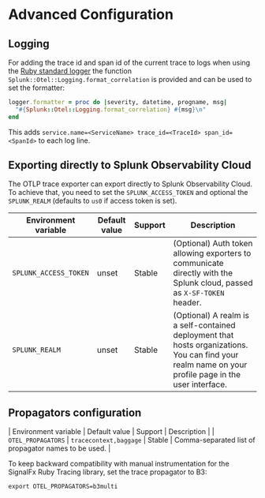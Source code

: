 # Advanced Configuration

## Logging

For adding the trace id and span id of the current trace to logs when using the
[Ruby standard
logger](https://ruby-doc.org/stdlib-3.1.1/libdoc/logger/rdoc/Logger.html) the
function `Splunk::Otel::Logging.format_correlation` is provided and can be used
to set the formatter:

``` ruby
logger.formatter = proc do |severity, datetime, progname, msg|  
  "#{Splunk::Otel::Logging.format_correlation} #{msg}\n"
end
```

This adds `service.name=<ServiceName> trace_id=<TraceId> span_id=<SpanId>` to
each log line.

## Exporting directly to Splunk Observability Cloud

The OTLP trace exporter can export directly to Splunk Observability Cloud. To
achieve that, you need to set the `SPLUNK_ACCESS_TOKEN` and optional the
`SPLUNK_REALM` (defaults to `us0` if access token is set).

| Environment variable                   | Default value | Support     | Description                                                                                                                                          |
| -------------------------------------- | ------------  | ----------- | ---                                                                                                                                                  |
| `SPLUNK_ACCESS_TOKEN`                  | unset         | Stable      | (Optional) Auth token allowing exporters to communicate directly with the Splunk cloud, passed as `X-SF-TOKEN` header.                               |
| `SPLUNK_REALM`                         | unset         | Stable      | (Optional) A realm is a self-contained deployment that hosts organizations. You can find your realm name on your profile page in the user interface. |


## Propagators configuration

| Environment variable | Default value        | Support | Description                                                                                        |
| `OTEL_PROPAGATORS`     | `tracecontext,baggage` | Stable  | Comma-separated list of propagator names to be used. |

To keep backward compatibility with manual instrumentation for the SignalFx Ruby Tracing library, set the trace propagator to B3:

```
export OTEL_PROPAGATORS=b3multi
```
